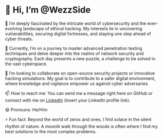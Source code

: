 # 👋 Hi, I’m @WezzSide

👀 I’m deeply fascinated by the intricate world of cybersecurity and the ever-evolving landscape of ethical hacking. My interests lie in uncovering vulnerabilities, securing digital fortresses, and staying one step ahead of cyber threats.

🌱 Currently, I’m on a journey to master advanced penetration testing techniques and delve deeper into the realms of network security and cryptography. Each day presents a new puzzle, a challenge to be solved in the vast cyberspace.

💞️ I’m looking to collaborate on open-source security projects or innovative hacking simulations. My goal is to contribute to a safer digital environment, where knowledge and vigilance empower us against cyber adversaries.

📫 How to reach me: You can send me a message right here on GitHub or connect with me on [LinkedIn](#) (insert your LinkedIn profile link).

😄 Pronouns: He/Him

⚡ Fun fact: Beyond the world of zeros and ones, I find solace in the silent rhythm of nature. A moonlit walk through the woods is often where I find my best solutions to the most complex problems.

<!---
WezzSide/WezzSide is a ✨ special ✨ repository because its `README.md` (this file) appears on your GitHub profile.
You can click the Preview link to take a look at your changes.
--->

